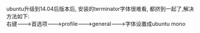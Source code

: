 ﻿ubuntu升级到14.04后版本后, 安装的terminator字体很难看, 都挤到一起了,解决方法如下:  
右键--->首选项--->profile--->general--->字体设置成ubuntu mono